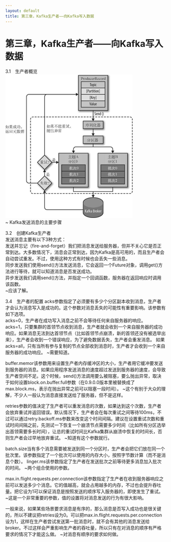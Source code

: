 ```yaml
---
layout: default
title: 第三章，Kafka生产者——向Kafka写入数据
---
```


# 第三章，Kafka生产者——向Kafka写入数据

3.1　生产者概览  
<img src="/images/kafka-definitive-guide.jpg" width="400">  
~ Kafka发送消息的主要步骤

3.2　创建Kafka生产者  
发送消息主要有以下3种方式：  
发送并忘记（fire-and-forget）我们把消息发送给服务器，但并不关心它是否正常到达。大多数情况下，消息会正常到达，因为Kafka是高可用的，而且生产者会自动尝试重发。不过，使用这种方式有时候也会丢失一些消息。  
同步发送我们使用send()方法发送消息，它会返回一个Future对象，调用get()方法进行等待，就可以知道消息是否发送成功。  
异步发送我们调用send()方法，并指定一个回调函数，服务器在返回响应时调用该函数。  
~应该了解。


3.4　生产者的配置
acks参数指定了必须要有多少个分区副本收到消息，生产者才会认为消息写入是成功的。这个参数对消息丢失的可能性有重要影响。该参数有如下选项。   
acks=0，生产者在成功写入消息之前不会等待任何来自服务器的响应。
acks=1，只要集群的首领节点收到消息，生产者就会收到一个来自服务器的成功响应。如果消息无法到达首领节点（比如首领节点崩溃，新的首领还没有被选举出来），生产者会收到一个错误响应，为了避免数据丢失，生产者会重发消息。
如果acks=all，只有当所有参与复制的节点全部收到消息时，生产者才会收到一个来自服务器的成功响应。
~需要知道。



buffer.memor该参数用来设置生产者内存缓冲区的大小，生产者用它缓冲要发送到服务器的消息。如果应用程序发送消息的速度超过发送到服务器的速度，会导致生产者空间不足。这个时候，send()方法调用要么被阻塞，要么抛出异常，取决于如何设置block.on.buffer.full参数（在0.9.0.0版本里被替换成了max.block.ms，表示在抛出异常之前可以阻塞一段时间）。
~这个有别于大众的理解，不少人一般认为消息直接发送给了服务器，但不是这样。


retries参数的值决定了生产者可以重发消息的次数，如果达到这个次数，生产者会放弃重试并返回错误。默认情况下，生产者会在每次重试之间等待100ms，不过可以通过retry.backoff.ms参数来改变这个时间间隔。建议在设置重试次数和重试时间间隔之前，先测试一下恢复一个崩溃节点需要多少时间（比如所有分区选举出首领需要多长时间），让总的重试时间比Kafka集群从崩溃中恢复的时间长，否则生产者会过早地放弃重试。
~知道有这个参数就行。



batch.size当有多个消息需要被发送到同一个分区时，生产者会把它们放在同一个批次里。该参数指定了一个批次可以使用的内存大小，按照字节数计算（而不是消息个数）。
linger.ms该参数指定了生产者在发送批次之前等待更多消息加入批次的时间。
~两个组合使用的参数。


max.in.flight.requests.per.connection该参数指定了生产者在收到服务器响应之前可以发送多少个消息。它的值越高，就会占用越多的内存，不过也会提升吞吐量。把它设为1可以保证消息是按照发送的顺序写入服务器的，即使发生了重试。
~这是一个非常重要的参数，值的设置将对消息发送的行为有很大影响。



一般来说，如果某些场景要求消息是有序的，那么消息是否写入成功也是很关键的，所以不建议把retries设为0。可以把max.in.flight.requests.per.connection设为1，这样在生产者尝试发送第一批消息时，就不会有其他的消息发送给broker。不过这样会严重影响生产者的吞吐量，所以只有在对消息的顺序有严格要求的情况下才能这么做。
~对消息有顺序的要求如何做。

